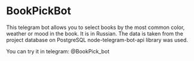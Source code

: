 
# BookPickBot

This telegram bot allows you to select books by the most common color, weather or mood in the book. It is in Russian.
The data is taken from the project database on PostgreSQL
node-telegram-bot-api library was used. 

You can try it in telegram: @BookPick_bot 
